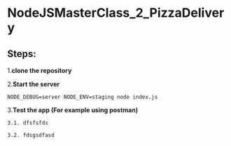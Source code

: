 # NodeJSMasterClass_2_PizzaDelivery
## Steps:

1.**clone the repository**

2.**Start the server**
```
NODE_DEBUG=server NODE_ENV=staging node index.js
```
3.**Test the app (For example using postman)**

    3.1. dfsfsfds
  
    3.2. fdsgsdfasd
